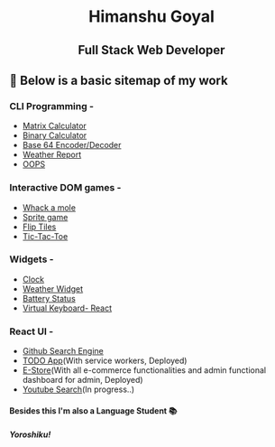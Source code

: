 # <p align="center">Himanshu Goyal</p>
## <p align="center">Full Stack Web Developer</p>
## 💼 Below is a basic sitemap of my work
### **CLI Programming** -

- [Matrix Calculator](https://github.com/goyal079/Matrix-Calculator)
- [Binary Calculator](https://github.com/goyal079/Binary-Calculator)
- [Base 64 Encoder/Decoder](https://github.com/goyal079/Base64)
- [Weather Report](https://github.com/goyal079/WeatherData-CLI-)
- [OOPS](https://github.com/goyal079/DS)

### **Interactive DOM games** -
- [Whack a mole](https://github.com/goyal079/projects/tree/master/mole)
- [Sprite game](https://github.com/thehackingschool/ths_cohort_G_steve_labs/tree/master/domGame/magma)
- [Flip Tiles](https://github.com/thehackingschool/THSCohortG-2021-Himanshu/tree/main/Phase2/Labs/tileGame)
- [Tic-Tac-Toe](https://github.com/goyal079/projects/tree/master/tictactoe)

### **Widgets** -
- [Clock](https://github.com/goyal079/clock-widget)
- [Weather Widget](https://github.com/goyal079/WeatherApp)
- [Battery Status](https://github.com/goyal079/projects/tree/master/Battery%20API)
- [Virtual Keyboard- React](https://github.com/thehackingschool/THSCohortG-2021-Himanshu/tree/main/Phase2/Assignment/reactevents)

### **React UI** -
- [Github Search Engine](https://github.com/goyal079/projects/tree/master/gitfunc)
- [TODO App](https://github.com/goyal079/Scheduler)(With service workers, Deployed)
- [E-Store](https://github.com/goyal079/SHIBUI)(With all e-commerce functionalities and admin functional dashboard for admin, Deployed)
- [Youtube Search](https://github.com/goyal079/Youtube-API)(In progress..)

#### Besides this I'm also a Language Student 📚
##### Yoroshiku!

<!---
goyal079/goyal079 is a ✨ special ✨ repository because its `README.md` (this file) appears on your GitHub profile.
You can click the Preview link to take a look at your changes.
--->
